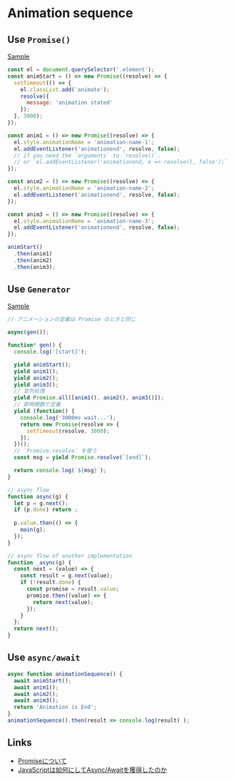 # Animation sequence

## Use `Promise()`
[Sample](https://jsfiddle.net/walfo/07xphesh/)

```js
const el = document.querySelector('.element');
const animStart = () => new Promise((resolve) => {
  setTimeout(() => {
    el.classList.add('animate');
    resolve({
      message: 'animation stated'
    });
  }, 3000);
});

const anim1 = () => new Promise((resolve) => {
  el.style.animationName = 'animation-name-1';
  el.addEventListener('animationend', resolve, false);
  // if you need the `arguments` to `resolve()`.
  // or `el.addEventListener('animationend, e => resolve(), false');`
});

const anim2 = () => new Promise((resolve) => {
  el.style.animationName = 'animation-name-2';
  el.addEventListener('animationend', resolve, false);
});

const anim3 = () => new Promise((resolve) => {
  el.style.animationName = 'animation-name-3';
  el.addEventListener('animationend', resolve, false);
});

animStart()
  .then(anim1)
  .then(anim2)
  .then(anim3);
```

## Use `Generator`
[Sample](https://jsfiddle.net/walfo/36p3cpts/)

```js
// アニメーションの定義は Promise のときと同じ

async(gen());

function* gen() {
  console.log('[start]');

  yield animStart();
  yield anim1();
  yield anim2();
  yield anim3();
  // 並列処理
  yield Promise.all([anim1(), anim2(), anim3()]);
  // 即時関数で定義
  yield (function() {
    console.log('3000ms wait...');
    return new Promise(resolve => {
      setTimeout(resolve, 3000);
    });
  })();
  // `Promise.resolve` を使う
  const msg = yield Promise.resolve(`[end]`);

  return console.log(`${msg}`);
}

// async flow
function async(g) {
  let p = g.next();
  if (p.done) return ;
  
  p.value.then(() => {
    main(g);
  });
}

// async flow of another implementation
function _async(g) {
  const next = (value) => {
    const result = g.next(value);
    if (!result.done) {
      const promise = result.value;
      promise.then((value) => {
        return next(value);
      });
    }
  };
  return next();
}
```

## Use `async/await`

```js
async function animationSequence() {
  await animStart();
  await anim1();
  await anim2();
  await anim3();
  return 'Animation is End';
}
animationSequence().then(result => console.log(result) );
```

## Links
- [Promiseについて](http://js-next.hatenablog.com/entry/2013/11/28/093230)
- [JavaScriptは如何にしてAsync/Awaitを獲得したのか](http://qiita.com/gaogao_9/items/5417d01b4641357900c7)
